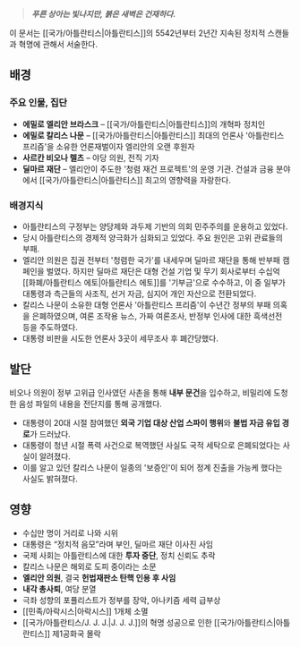 > ***푸른 상아는 빛나지만, 붉은 새벽은 건재하다.***

이 문서는 [[국가/아틀란티스|아틀란티스]]의 5542년부터 2년간 지속된 정치적 스캔들과 혁명에 관해서 서술한다.
## 배경
### 주요 인물, 집단
- **에밀로 엘리안 브라스크** – [[국가/아틀란티스|아틀란티스]]의 개혁파 정치인
- **에밀로 칼리스 나문** – [[국가/아틀란티스|아틀란티스]] 최대의 언론사 '아틀란티스 프리즘'을 소유한 언론재벌이자 엘리안의 오랜 후원자
- **사르칸 비오나 렐츠** – 야당 의원, 전직 기자
- **딜마르 재단** – 엘리안이 주도한 '청렴 재건 프로젝트'의 운영 기관. 건설과 금융 분야에서 [[국가/아틀란티스|아틀란티스]] 최고의 영향력을 자랑한다.
### 배경지식
- 아틀란티스의 구정부는 양당제와 과두제 기반의 의회 민주주의를 운용하고 있었다.
- 당시 아틀란티스의 경제적 양극화가 심화되고 있었다. 주요 원인은 고위 관료들의 부패.
- 엘리안 의원은 집권 전부터 '청렴한 국가'를 내세우며 딜마르 재단을 통해 반부패 캠페인을 벌였다. 하지만 딜마르 재단은 대형 건설 기업 및 무기 회사로부터 수십억 [[화폐/아틀란티스 에토|아틀란티스 에토]]를 '기부금'으로 수수하고, 이 중 일부가 대통령과 측근들의 사조직, 선거 자금, 심지어 개인 자산으로 전환되었다. 
- 칼리스 나문이 소유한 대형 언론사 '아틀란티스 프리즘'이 수년간 정부의 부패 의혹을 은폐하였으며, 여론 조작용 뉴스, 가짜 여론조사, 반정부 인사에 대한 흑색선전 등을 주도하였다. 
- 대통령 비판을 시도한 언론사 3곳이 세무조사 후 폐간당했다.
## 발단
비오나 의원이 정부 고위급 인사였던 사촌을 통해 **내부 문건**을 입수하고, 비밀리에 도청한 음성 파일의 내용을 전단지를 통해 공개했다.
- 대통령이 20대 시절 참여했던 **외국 기업 대상 산업 스파이 행위**와 **불법 자금 유입 경로**가 드러났다.
- 대통령이 청년 시절 폭력 사건으로 복역했던 사실도 국적 세탁으로 은폐되었다는 사실이 알려졌다.
- 이를 알고 있던 칼리스 나문이 일종의 '보증인'이 되어 정계 진출을 가능케 했다는 사실도 밝혀졌다.
## 영향
- 수십만 명이 거리로 나와 시위
- 대통령은 “정치적 음모”라며 부인, 딜마르 재단 이사진 사임
- 국제 사회는 아틀란티스에 대한 **투자 중단**, 정치 신뢰도 추락
- 칼리스 나문은 해외로 도피 중이라는 소문
- **엘리안 의원**, 결국 **헌법재판소 탄핵 인용 후 사임**
- **내각 총사퇴**, 여당 분열
- 극좌 성향의 포퓰리스트가 정부를 장악, 아나키즘 세력 급부상
- [[민족/아락시스|아락시스]] 1개체 소멸
- [[국가/아틀란티스/J. J. J.|J. J. J.]]의 혁명 성공으로 인한 [[국가/아틀란티스|아틀란티스]] 제1공화국 몰락